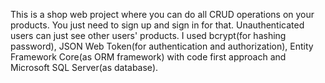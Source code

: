 This is a shop web project where you can do all CRUD operations on your products. You just need to sign up and sign in for that. Unauthenticated users can just see other users' products. I used bcrypt(for hashing password), JSON Web Token(for authentication and authorization), Entity Framework Core(as ORM framework) with code first approach and Microsoft SQL Server(as database).
